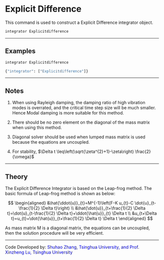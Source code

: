 # Explicit Difference

This command is used to construct a Explicit Difference integrator
object.

```tcl
integrator Explicitdifference
```
<hr />

## Examples

```tcl
integrator Explicitdifference
```
```python
{"integrator": ["Explicitdifference"]}
```

<hr />

## Notes

1. When using Rayleigh damping, the damping ratio of high vibration
   modes is overrated, and the critical time step size will be much
   smaller. Hence Modal damping is more suitable for this method.

2. There should be no zero element on the diagonal of the mass matrix
   when using this method.

3. Diagonal solver should be used when lumped mass matrix is used
   because the equations are uncoupled.

4. For stability, $\Delta t \leq\left(\sqrt{\zeta^{2}+1}-\zeta\right) \frac{2}{\omega}$


<hr />

## Theory

<p>The Explicit Difference Integrator is based on the Leap-frog method.
The basic formula of Leap-frog method is shown as below:</p>

$$
\begin{aligned}
&\hat{\ddot{u}}_{t}=M^{-1}\left(F-K u_{t}-C \dot{u}_{t-\frac{1}{2} \Delta t}\right) \\
&\hat{\dot{u}}_{t+\frac{1}{2} \Delta t}=\dot{u}_{t-\frac{1}{2} \Delta t}+\ddot{\hat{u}}_{t} \Delta t \\
&u_{t+\Delta t}=u_{t}+\dot{\hat{u}}_{t+\frac{1}{2} \Delta t} \Delta t
\end{aligned}
$$

<p>As mass matrix M is a diagonal matrix, the equations can be
uncoupled, then the solution procedure will be very efficient.</p>
<hr />
<p>Code Developed by: <span style="color:blue"> Shuhao Zhang,
Tsinghua University, and Prof. Xinzheng Lu, Tsinghua University
</span></p>
